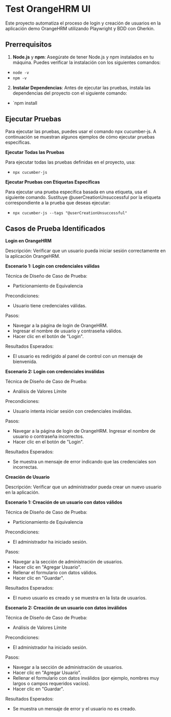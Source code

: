 # Test OrangeHRM UI

Este proyecto automatiza el proceso de login y creación de usuarios en la aplicación demo OrangeHRM utilizando Playwright y BDD con Gherkin.

## Prerrequisitos
1. **Node.js** y **npm**: Asegúrate de tener Node.js y npm instalados en tu máquina. Puedes verificar la instalación con los siguientes comandos:
- `node -v`
- `npm -v`

2. **Instalar Dependencias**: Antes de ejecutar las pruebas, instala las dependencias del proyecto con el siguiente comando:
- `npm install

## Ejecutar Pruebas
Para ejecutar las pruebas, puedes usar el comando npx cucumber-js. A continuación se muestran algunos ejemplos de cómo ejecutar pruebas específicas.

**Ejecutar Todas las Pruebas**

Para ejecutar todas las pruebas definidas en el proyecto, usa:
- `npx cucumber-js`


**Ejecutar Pruebas con Etiquetas Específicas**

Para ejecutar una prueba específica basada en una etiqueta, usa el siguiente comando. Sustituye @userCreationUnsuccessful por la etiqueta correspondiente a la prueba que deseas ejecutar:
- `npx cucumber-js --tags "@userCreationUnsuccessful"
`

## Casos de Prueba Identificados
**Login en OrangeHRM**

Descripción: Verificar que un usuario pueda iniciar sesión correctamente en la aplicación OrangeHRM.

**Escenario 1: Login con credenciales válidas**

Técnica de Diseño de Caso de Prueba:
- Particionamiento de Equivalencia

Precondiciones:
- Usuario tiene credenciales válidas.

Pasos:
- Navegar a la página de login de OrangeHRM.
- Ingresar el nombre de usuario y contraseña válidos.
- Hacer clic en el botón de "Login".

Resultados Esperados:
- El usuario es redirigido al panel de control con un mensaje de bienvenida.


**Escenario 2: Login con credenciales inválidas**

Técnica de Diseño de Caso de Prueba:
- Análisis de Valores Límite

Precondiciones:
- Usuario intenta iniciar sesión con credenciales inválidas.

Pasos:
- Navegar a la página de login de OrangeHRM.
Ingresar el nombre de usuario o contraseña incorrectos.
- Hacer clic en el botón de "Login".

Resultados Esperados:
- Se muestra un mensaje de error indicando que las credenciales son incorrectas.


**Creación de Usuario**

Descripción: Verificar que un administrador pueda crear un nuevo usuario en la aplicación.

**Escenario 1: Creación de un usuario con datos válidos**

Técnica de Diseño de Caso de Prueba:
- Particionamiento de Equivalencia

Precondiciones:
- El administrador ha iniciado sesión.

Pasos:
- Navegar a la sección de administración de usuarios.
- Hacer clic en "Agregar Usuario".
- Rellenar el formulario con datos válidos.
- Hacer clic en "Guardar".

Resultados Esperados:
- El nuevo usuario es creado y se muestra en la lista de usuarios.

**Escenario 2: Creación de un usuario con datos inválidos**

Técnica de Diseño de Caso de Prueba:
- Análisis de Valores Límite

Precondiciones:
- El administrador ha iniciado sesión.

Pasos:
- Navegar a la sección de administración de usuarios.
- Hacer clic en "Agregar Usuario".
- Rellenar el formulario con datos inválidos (por ejemplo, nombres muy largos o campos requeridos vacíos).
- Hacer clic en "Guardar".

Resultados Esperados:
- Se muestra un mensaje de error y el usuario no es creado.